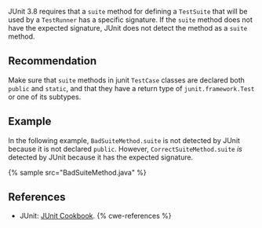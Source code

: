 JUnit 3.8 requires that a `suite` method for defining a `TestSuite` that will be used by a `TestRunner` has a specific signature. If the `suite` method does not have the expected signature, JUnit does not detect the method as a `suite` method.


## Recommendation
Make sure that `suite` methods in junit `TestCase` classes are declared both `public` and `static`, and that they have a return type of `junit.framework.Test` or one of its subtypes.


## Example
In the following example, `BadSuiteMethod.suite` is not detected by JUnit because it is not declared `public`. However, `CorrectSuiteMethod.suite` *is* detected by JUnit because it has the expected signature.

{% sample src="BadSuiteMethod.java" %}

## References
* JUnit: [JUnit Cookbook](http://junit.sourceforge.net/junit3.8.1/doc/cookbook/cookbook.htm).
{% cwe-references %}
